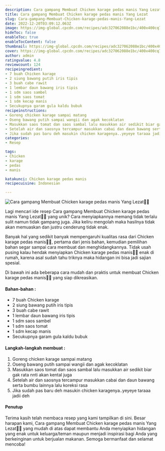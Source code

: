 ```yaml
---
description: Cara gampang Membuat Chicken karage pedas manis Yang Lezat"
title: Cara gampang Membuat Chicken karage pedas manis Yang Lezat
slug: Cara-gampang-Membuat-Chicken-karage-pedas-manis-Yang-Lezat
date: 2022-12-20T03:09:12.063Z
image: https://img-global.cpcdn.com/recipes/adc327062088e1bc/400x400cq70/photo.jpg
hideToc: false
enableToc: true
enableTocContent: false
thumbnail: https://img-global.cpcdn.com/recipes/adc327062088e1bc/400x400cq70/photo.jpg
cover: https://img-global.cpcdn.com/recipes/adc327062088e1bc/400x400cq70/photo.jpg
author: admin
ratingvalue: 4.8
reviewcount: 124
recipeingredient:
- 7 buah Chicken karage
- 2 siung bawang putih iris tipis
- 3 buah cabe rawit
- 1 lembar daun bawang iris tipis
- 1 sdm saos sambel
- 1 sdm saos tomat
- 1 sdm kecap manis
- Secukupnya garam gula kaldu bubuk
recipeinstructions:
- Goreng chicken karage sampai matang
- Oseng bawang putih sampai wangii dan agak kecoklatan
- Masukkan saos tomat dan saos sambal lalu masukkan air sedikit biar gak rata nnti akan kental juga
- Setelah air dan saosnya tercampur masukkan cabai dan daun bawang serta bumbu lainnya lalu koreksi rasa
- Jika sudah pas baru deh masukin chicken karagenya..yeyeye taraaa jadii deh
categories:
- Resep

tags:
- Chicken
- karage
- pedas
- manis

katakunci: Chicken karage pedas manis
recipecuisine: Indonesian

---
```


![Cara gampang Membuat Chicken karage pedas manis Yang Lezat👩‍🍳](https://img-global.cpcdn.com/recipes/adc327062088e1bc/400x400cq70/photo.jpg)

Lagi mencari ide resep Cara gampang Membuat Chicken karage pedas manis Yang Lezat👩‍🍳 yang unik? Cara menyiapkannya memang tidak terlalu sulit namun tidak gampang juga. Jika keliru mengolah maka hasilnya tidak akan memuaskan dan justru cenderung tidak enak.

Banyak hal yang sedikit banyak mempengaruhi kualitas rasa dari Chicken karage pedas manis👩‍🍳, pertama dari jenis bahan, kemudian pemilihan bahan segar sampai cara membuat dan menghidangkannya. Tidak usah pusing kalau hendak menyiapkan Chicken karage pedas manis👩‍🍳 enak di rumah, karena asal sudah tahu triknya maka hidangan ini bisa jadi sajian spesial.

Di bawah ini ada beberapa cara mudah dan praktis untuk membuat Chicken karage pedas manis👩‍🍳 yang siap dikreasikan.

<!--inarticleads1-->

#### Bahan-bahan :

- 7 buah Chicken karage
- 2 siung bawang putih iris tipis
- 3 buah cabe rawit
- 1 lembar daun bawang iris tipis
- 1 sdm saos sambel
- 1 sdm saos tomat
- 1 sdm kecap manis
- Secukupnya garam gula kaldu bubuk

<!--inarticleads2-->

#### Langkah-langkah membuat :

1. Goreng chicken karage sampai matang
1. Oseng bawang putih sampai wangii dan agak kecoklatan
1. Masukkan saos tomat dan saos sambal lalu masukkan air sedikit biar gak rata nnti akan kental juga
1. Setelah air dan saosnya tercampur masukkan cabai dan daun bawang serta bumbu lainnya lalu koreksi rasa
1. Jika sudah pas baru deh masukin chicken karagenya..yeyeye taraaa jadii deh

#### Penutup

Terima kasih telah membaca resep yang kami tampilkan di sini. Besar harapan kami, Cara gampang Membuat Chicken karage pedas manis Yang Lezat👩‍🍳 yang mudah di atas dapat membantu Anda menyiapkan hidangan yang enak untuk keluarga/teman maupun menjadi inspirasi bagi Anda yang berkeinginan untuk berjualan makanan. Semoga bermanfaat dan selamat mencoba!